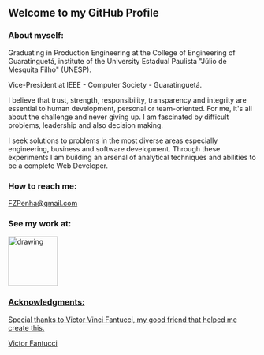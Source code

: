 ## Welcome to my GitHub Profile

### About myself:

Graduating in Production Engineering at the College of Engineering of Guaratinguetá, institute of the University Estadual Paulista "Júlio de Mesquita Filho" (UNESP).

Vice-President at IEEE - Computer Society - Guaratinguetá.

I believe that trust, strength, responsibility, transparency and integrity are essential to human development, personal or team-oriented.
For me, it's all about the challenge and never giving up. I am fascinated by difficult problems, leadership and also decision making.

I seek solutions to problems in the most diverse areas especially engineering, business and software development. Through these experiments I am building an arsenal of analytical techniques and abilities to be a complete Web Developer.

### How to reach me:

FZPenha@gmail.com

### See my work at:

<a href="https://www.linkedin.com/in/fernando-zagatto-penha/"><img src="https://res.cloudinary.com/importdata/image/upload/v1595012354/linkedin_t9qiwy.png" alt="drawing" width="100"/>
  
 ### Acknowledgments:
Special thanks to Victor Vinci Fantucci, my good friend that helped me create this.

[Victor Fantucci](https://github.com/VictorFantucci)
